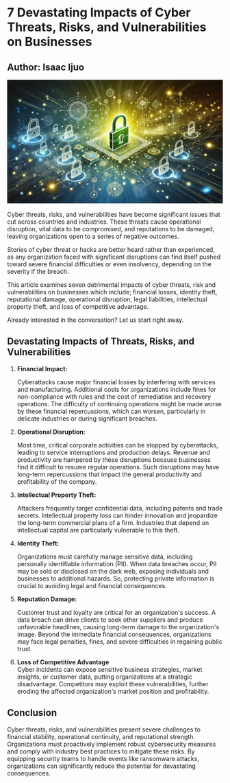 <html>
<html lang="en">
<head>
    <meta charset="UTF-8">
    <meta name="viewport" content="width=device-width, initial-scale=1.0">
    <meta name="Isaac Ijuo">
    <meta name="7 Devastating Impacts of Cyber Threats, Risks, and Vulnerabilities on Businesses">
    <meta name="Impacts of Cyber Threats, risks and Vulnerabilities.">
    <meta name="Devastating effects of cyber threats on businesses">
</head>
<body>
<h1>7 Devastating Impacts of Cyber Threats, Risks, and Vulnerabilities on Businesses</h1>
<h2> Author: Isaac Ijuo</h2>
<img src="/Images/imact-of-security-risk.jpeg"> <br>
<p>
Cyber threats, risks, and vulnerabilities have become significant issues that cut across countries and industries. These threats cause operational disruption, vital data to be compromised, and reputations to be damaged, leaving organizations open to a series of negative outcomes.

Stories of cyber threat or hacks are better heard rather than experienced, as any organization faced with significant disruptions can find itself pushed toward severe financial difficulties or even insolvency, depending on the severity if the breach.

This article examines seven detrimental impacts of cyber threats, risk and vulnerabilities on businesses which include; financial losses, identity theft, reputational damage, operational disruption, legal liabilities, intellectual property theft, and loss of competitive advantage. 

Already interested in the conversation? Let us start right away.

</p>
<h2>Devastating Impacts of Threats, Risks, and Vulnerabilities</h2>
<ol> 
<li><b>Financial Impact:</b>
<p>Cyberattacks cause major financial losses by interfering 
with services and manufacturing. Additional costs for 
organizations include fines for non-compliance with rules 
and the cost of remediation and recovery operations. 
The difficulty of continuing operations might be made worse 
by these financial repercussions, which can worsen, 
particularly in delicate industries or during significant 
breaches.

</li>
<li><b>Operational Disruption:</b>
<p> Most time, critical corporate activities can be stopped 
by cyberattacks, leading to service interruptions and 
production delays. Revenue and productivity are hampered 
by these disruptions because businesses find it difficult 
to resume regular operations. Such disruptions may have 
long-term repercussions that impact the general productivity 
and profitability of the company.

</li>
<li><b>Intellectual Property Theft:</b>
<p>Attackers frequently target confidential data, 
including patents and trade secrets. Intellectual property 
loss can hinder innovation and jeopardize the long-term 
commercial plans of a firm. Industries that depend on 
intellectual capital are particularly vulnerable 
to this theft.</p>

</li>
<li><b>Identity Theft:</b>
<p>Organizations must carefully manage sensitive data, 
including personally identifiable information (PII). 
When data breaches occur, PII may be sold or disclosed 
on the dark web, exposing individuals and businesses to 
additional hazards. So, protecting private information 
is crucial to avoiding legal and financial consequences.</p>
</li>
<li><b>Reputation Damage:</b>
<p>Customer trust and loyalty are critical for an 
organization's success. A data breach can drive clients 
to seek other suppliers and produce unfavorable headlines, 
causing long-term damage to the organization's image. 
Beyond the immediate financial consequences, organizations 
may face legal penalties, fines, and severe difficulties in 
regaining public trust.</p>
<li><b>Loss of Competitive Advantage</b></li>
Cyber incidents can expose sensitive business strategies, market insights, or customer data, putting organizations at a strategic disadvantage. Competitors may exploit these vulnerabilities, further eroding the affected organization's market position and profitability.

</ol>

<h2>Conclusion</h2>
<p>Cyber threats, risks, and vulnerabilities present severe challenges to financial stability, operational continuity, and reputational strength. Organizations must proactively implement robust cybersecurity measures and comply with industry best practices to mitigate these risks. By equipping security teams to handle events like ransomware attacks, organizations can significantly reduce the potential for devastating consequences.</p>

</li>
</ol>